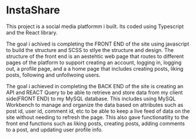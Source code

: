 # InstaShare
This project is a social media platformm i built. Its coded using Typescript and the React library. 

The goal i achived is completing the FRONT END of the site using javascript to build the structure and SCSS to stlye the structure and design. The structure of the front end is an aestehtic web page that routes to different pages of the platform to support creating an account, logging in, logging out, a profile page, and a a home page that includes creating posts, liking posts, following and unfollwoing users.

The goal i achieved in completing the BACK END of the site is creating an API and REACT Query to be able to retrieve and store data from my client side(FRONT END) to my MySQL database. This includes using MySQL Workbench to manage and organize the data based on attributes such as post id, user id, comment id, etc to be able to keep a live feed of data on the site without needing to refresh the page. This also gave functionatlity to the front end functions such as liking posts, creating posts, adding comments to a post, and updating user profile info.

